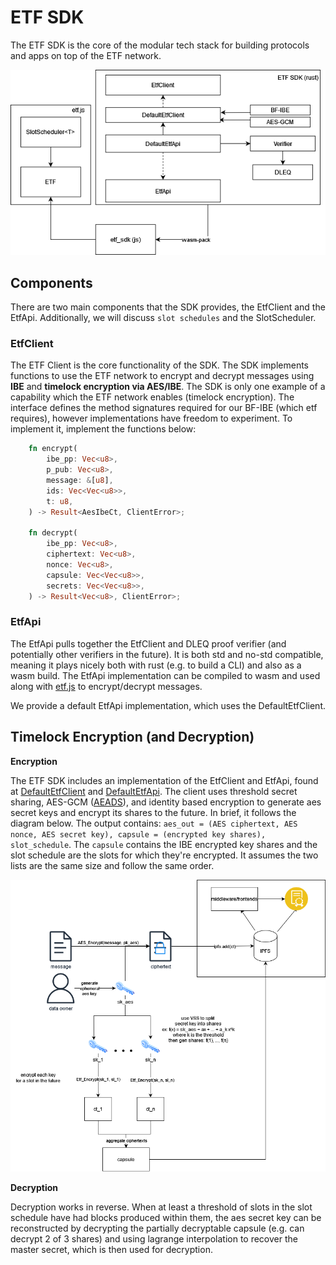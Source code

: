 # ETF SDK

The ETF SDK is the core of the modular tech stack for building protocols and apps on top of the ETF network. 

![1](./assets/sdk.png)

## Components

There are two main components that the SDK provides, the EtfClient and the EtfApi. Additionally, we will discuss `slot schedules` and the SlotScheduler.

### EtfClient

The ETF Client is the core functionality of the SDK. The SDK implements functions to use the ETF network to encrypt and decrypt messages using **IBE** and **timelock encryption via AES/IBE**. The SDK is only one example of a capability which the ETF network enables (timelock encryption). The interface defines the method signatures required for our BF-IBE (which etf requires), however implementations have freedom to experiment. To implement it, implement the functions below:

``` rust
    fn encrypt(
        ibe_pp: Vec<u8>,
        p_pub: Vec<u8>,
        message: &[u8],
        ids: Vec<Vec<u8>>,
        t: u8,
    ) -> Result<AesIbeCt, ClientError>; 

    fn decrypt(
        ibe_pp: Vec<u8>,
        ciphertext: Vec<u8>,
        nonce: Vec<u8>,
        capsule: Vec<Vec<u8>>,
        secrets: Vec<Vec<u8>>,
    ) -> Result<Vec<u8>, ClientError>;
```

### EtfApi

The EtfApi pulls together the EtfClient and DLEQ proof verifier (and potentially other verifiers in the future). It is both std and no-std compatible, meaning it plays nicely both with rust (e.g. to build a CLI) and also as a wasm build. The EtfApi implementation can be compiled to wasm and used along with [etf.js](https://github.com/ideal-lab5/etf.js) to encrypt/decrypt messages.

We provide a default EtfApi implementation, which uses the DefaultEtfClient.

## Timelock Encryption (and Decryption)

**Encryption**

The ETF SDK includes an implementation of the EtfClient and EtfApi, found at [DefaultEtfClient](https://github.com/ideal-lab5/etf-sdk/blob/05f625f14cfd3c020e156e76beecb1a4e8a3f1ba/crypto/src/client/client.rs#L36) and [DefaultEtfApi](https://github.com/ideal-lab5/etf-sdk/blob/05f625f14cfd3c020e156e76beecb1a4e8a3f1ba/api/src/api.rs#L16). The client uses threshold secret sharing, AES-GCM ([AEADS](https://github.com/RustCrypto/AEADs/tree/master/aes-gcm)), and identity based encryption to generate aes secret keys and encrypt its shares to the future. In brief, it follows the diagram below. The output contains: `aes_out = (AES ciphertext, AES nonce, AES secret key), capsule = (encrypted key shares), slot_schedule`. The `capsule` contains the IBE encrypted key shares and the slot schedule are the slots for which they're encrypted. It assumes the two lists are the same size and follow the same order.

![2](./assets/aes_etf.png)

**Decryption**

Decryption works in reverse. When at least a threshold of slots in the slot schedule have had blocks produced within them, the aes secret key can be reconstructed by decrypting the partially decryptable capsule (e.g. can decrypt 2 of 3 shares) and using lagrange interpolation to recover the master secret, which is then used for decryption.